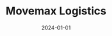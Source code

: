 ---
title: "Movemax Logistics"
date: 2024-01-01
draft: false
description: "Movemax Logistics is a Laravel PHP, JavaScript, Bootstrap web application for shipping estimates and customer inquiry management. It provides shipping estimates and customer inquiry management for a logistics company."
tags: ["Laravel", "PHP", "Javascript", "Bootstrap"]
repository: "https://github.com/donaldobi/movemax-logistics"
livesite: "https://www.movemax.com.ng/"
number: 1
images:
  - src: "/images/movemax/movemax_main.jpg"
    alt: "Movemax Portfolio"
  - src: "/images/movemax/header_about.jpg"
    alt: "Homepage Header and About Section"
  - src: "/images/movemax/services.jpg"
    alt: "Services Overview"
  - src: "/images/movemax/mobile_collage_movemax.jpg"
    alt: "Mobile Collage"
  - src: "/images/movemax/shipping_estimate_form.jpg"
    alt: "Shipping Estimate Calculator"
  - src: "/images/movemax/cta.jpg"
    alt: "Call to Action Section"
  - src: "/images/movemax/contacts_dashboard.jpg"
    alt: "Contacts Dashboard"
  - src: "/images/movemax/estimates_requests_dashboard.jpg"
    alt: "Estimate Requests Dashboard"
---